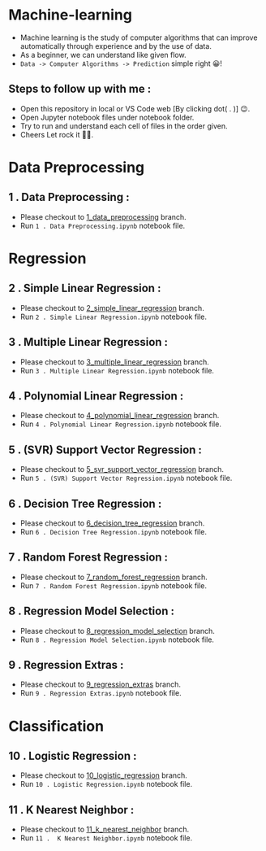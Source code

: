 # Machine-learning
- Machine learning is the study of computer algorithms that can improve automatically through experience and by the use of data.  
- As a beginner, we can understand like given flow.  
- ```Data -> Computer Algorithms -> Prediction``` simple right 😀!

## Steps to follow up with me :
- Open this repository in local or VS Code web [By clicking dot( . )] 😉.  
- Open Jupyter notebook files under notebook folder.  
- Try to run and understand each cell of files in the order given.  
- Cheers Let rock it 🎉🥳.  

# Data Preprocessing
## 1 . Data Preprocessing :
- Please checkout to [1_data_preprocessing](https://github.com/sanjaysanju618/Machine-learning/tree/1_data_preprocessing) branch.  
- Run ```1 . Data Preprocessing.ipynb``` notebook file.  

# Regression
## 2 . Simple Linear Regression :
- Please checkout to [2_simple_linear_regression](https://github.com/sanjaysanju618/Machine-learning/tree/2_simple_linear_regression) branch.  
- Run ```2 . Simple Linear Regression.ipynb``` notebook file.  

## 3 . Multiple Linear Regression :
- Please checkout to [3_multiple_linear_regression](https://github.com/sanjaysanju618/Machine-learning/tree/3_multiple_linear_regression) branch.  
- Run ```3 . Multiple Linear Regression.ipynb``` notebook file.  

## 4 . Polynomial Linear Regression :
- Please checkout to [4_polynomial_linear_regression](https://github.com/sanjaysanju618/Machine-learning/tree/4_polynomial_linear_regression) branch.  
- Run ```4 . Polynomial Linear Regression.ipynb``` notebook file.  

## 5 . (SVR) Support Vector Regression :
- Please checkout to [5_svr_support_vector_regression](https://github.com/sanjaysanju618/Machine-learning/tree/5_svr_support_vector_regression) branch.  
- Run ```5 . (SVR) Support Vector Regression.ipynb``` notebook file.  

## 6 . Decision Tree Regression :
- Please checkout to [6_decision_tree_regression](https://github.com/sanjaysanju618/Machine-learning/tree/6_decision_tree_regression) branch.  
- Run ```6 . Decision Tree Regression.ipynb``` notebook file.  

## 7 . Random Forest Regression :
- Please checkout to [7_random_forest_regression](https://github.com/sanjaysanju618/Machine-learning/tree/7_random_forest_regression) branch.  
- Run ```7 . Random Forest Regression.ipynb``` notebook file.  

## 8 . Regression Model Selection :
- Please checkout to [8_regression_model_selection](https://github.com/sanjaysanju618/Machine-learning/tree/8_regression_model_selection) branch.  
- Run ```8 . Regression Model Selection.ipynb``` notebook file.  

## 9 . Regression Extras :
- Please checkout to [9_regression_extras](https://github.com/sanjaysanju618/Machine-learning/tree/9_regression_extras) branch.  
- Run ```9 . Regression Extras.ipynb``` notebook file.  

# Classification
## 10 . Logistic Regression :
- Please checkout to [10_logistic_regression](https://github.com/sanjaysanju618/Machine-learning/tree/10_logistic_regression) branch.  
- Run ```10 . Logistic Regression.ipynb``` notebook file.  

## 11 .  K Nearest Neighbor :
- Please checkout to [11_k_nearest_neighbor](https://github.com/sanjaysanju618/Machine-learning/tree/11_k_nearest_neighbor) branch.  
- Run ```11 .  K Nearest Neighbor.ipynb``` notebook file.  